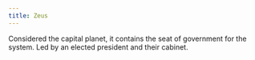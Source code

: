 ```yaml
---
title: Zeus
---
```


Considered the capital planet, it contains the seat of government for the system. Led by an elected president and their cabinet.